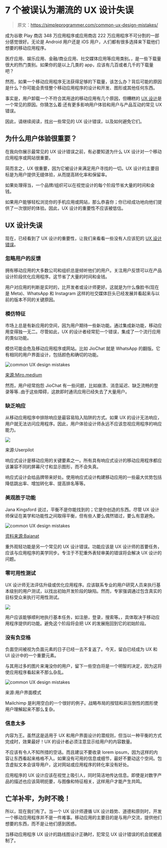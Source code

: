 # 7 个被误认为潮流的 UX 设计失误

> 原文：<https://simpleprogrammer.com/common-ux-design-mistakes/>

成为谷歌 Play 商店 348 万应用程序或应用商店 222 万应用程序不可分割的一部分感觉很好。无论是 Android 用户还是 iOS 用户，人们都有很多选择来下载他们想要的移动应用程序。

医疗应用、娱乐应用、金融/商业应用、社交媒体应用等应用类别。，是一些下载量很大的热门类别。如果你的是以上几类的 app，应该有几百或者几千的下载量吧？

然而，如果一个移动应用程序无法获得足够的下载量，该怎么办？背后可能的原因是什么？你可能会责怪整个移动应用程序的设计和开发、图形或其他任何东西。

事实是，用户卸载一个不符合其用途的移动应用有几个原因，但糟糕的 [UX 设计](https://www.resourcifi.com/blog/ux-psychology-principles/?utm_source=simpleprogrammer.com&utm_medium=offsite)是一个常见的原因。你猜怎么着:还有更多影响用户体验和用户与产品互动的常见 UX 错误。

因此，请继续阅读，找出一些常见的 UX 设计错误，以及如何避免它们。

## 为什么用户体验很重要？

在我向你展示最常见的 UX 设计错误之前，有必要知道为什么 UX 设计对一个移动应用程序或网站很重要。

简而言之，UX 很重要，因为它被设计来满足用户寻找的一切。UX 设计的主要目标是为用户提供无缝体验，从而提高转化率和保留率。

如果处理得当，一个品牌/组织可以在视觉设计的每个阶段节省大量的时间和金钱。

如果用户能够轻松浏览你的手机应用或网站，那么恭喜你；你已经成功地向他们提供了一次很好的体验。因此，UX 设计的重要性不应该被低估。

## UX 设计失误

现在，已经看到了 UX 设计的重要性，让我们来看看一些没有人应该犯的 [UX 设计错误](https://simpleprogrammer.com/improve-ux-online-store/)。

### 忽略用户的反馈

拥有移动应用的大多数公司和组织总是倾听他们的用户。关注用户反馈可以在产品设计阶段优化应用程序。这节省了大量的时间和金钱。

用户对应用的判断是实时的，比开发者或设计师更好。这就是为什么像脸书(现在是 Meta)、WhatsApp 和 Instagram 这样的社交媒体巨头已经发展并看起来与以前的版本不同的关键原因。

### 模仿特征

市场上总是有新应用的空间，因为用户期待一些新功能。通过集成新功能，移动应用变得独一无二。尽管如此，UX 的设计者经常犯一个错误，集成了一个流行应用的类似功能。

模仿可能会危及移动应用程序或网站。比如 JioChat 就是 WhatsApp 的翻版。它有相同的用户界面设计，包括颜色和确切的功能。

![common UX design mistakes](img/85c222d165d51f9decffea8c91429df4.png)

[来源:Miro.medium](https://miro.medium.com/max/1400/1*KL5Q6smifzTW1nxQA3GCCA.jpeg)

然而，用户经常抱怨 JioChat 有一些问题，比如崩溃、消息延迟、缺乏流畅的登录等等..由于这些障碍，这款即时通讯应用已经失去了大量用户。

### 缺乏响应

从移动应用程序中排除响应是最容易陷入陷阱的方式。如果 UX 的设计无法响应，用户就无法访问应用程序。因此，用户体验设计师永远不应该忽视应用程序的响应能力。

![](img/11edd4b362d63ab5eba2fb3f9ada7408.png)

来源:Userpilot

响应式设计是移动应用的关键要素之一。所有具有响应式设计的移动应用程序都应该兼容不同的屏幕尺寸和显示图形，而不会失真。

响应式设计会给品牌带来好处。使用响应式设计构建移动应用的一些最大优势包括降低跳出率、增加转化率、提高排名等等。

### 美观胜于功能

Jana Kingsford 说过，平衡不是你能找到的；它是你创造的东西。尽管 UX 设计师保证在美学和功能性之间取得平衡，但有些人要么偶然错过，要么有意避免。

![common UX design mistakes](img/4b185edec3bc7b8864dc07c98cc63728.png)

[资料来源:Baianat](https://baianat.s3.amazonaws.com/articles/33mini_1550071503077_9rxie.jpg)

重外观轻功能是另一个常见的 UX 设计错误。功能应该是 UX 设计师的首要任务，应该与应用程序的美学同步。专注于不犯重外表轻审美的错误将会解决 UX 设计的问题。

### 零可用性测试

UX 设计师无法评估升级或优化应用程序。应该联系专业的用户研究人员来执行基本级别的用户测试，以找出初始开发阶段的缺陷。然而，专家强调通过包含真实的目标受众来执行可用性测试。

![](img/8adad4ea93a8fa66bbeaf501395a67cd.png)

用户应该能够顺利地执行基本任务，如注册，登录，搜索等。，具体取决于移动应用程序提供的功能。避免这个阶段将会把 UX 的发展拖回到它的初始阶段。

### 没有负空格

负面空间被视为负面元素的日子已经一去不复返了。今天，留白已经成为 UX 和 UI 设计中的一个重要元素。

与其用过多的图片来淹没你的用户，留下一些空白将是一个明智的决定，因为这将使应用程序看起来不那么杂乱。

![common UX design mistakes](img/6cebfd2c447115917df00a1abe4a7416.png)

来源:用户界面模式

Mailchimp 是利用空白的一个很好的例子。战略布局的按钮和非压倒性的图形使用户理解起来不那么复杂。

### 信息太多

内容为王。虽然这是适用于 UX 和用户界面设计的潜规则，但当以一种平衡的方式完成时，效果最好！UX 的设计者必须注意显示给用户的内容数量。

不应该有令人不知所措的空话。而且建议不要收录 lorem ipsum，因为这样的内容让东西看起来格格不入。如果没有可用的信息或细节，最好不要动这个空间。包含虚拟文本会误导用户，这对网站或应用程序的转化率没有好处。

应用程序的 UX 设计应该在视觉上吸引人，同时简洁地传达信息。即使是对数字产品的描述也应该简明扼要，与图像和特征相关，这样用户才能产生共鸣。

## 亡羊补牢，为时不晚！

所以，现在我们有了。当一个 UX 设计师遵循 UX 设计趋势、道德和原则时，开发一个移动应用程序并不是一件难事。移动应用的主要目的是与用户交流，提供他们想要的东西，而不是让他们感到困惑。

当移动应用程序 UX 设计的路线图设计正确时，犯常见 UX 设计错误的机会就被遏制了。